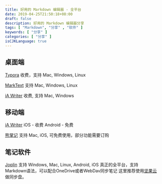 ```yaml
---
title: 好用的 Markdown 编辑器 - 全平台
date: 2019-04-25T21:50:18+08:00
draft: false
description: 好用的 Markdown 编辑器分享
tags: [ "Markdown", "分享" , "软件" ]
keywords: [ "分享" ]
categories: [ "分享" ]
isCJKLanguage: true
---
```


## 桌面端

[Typora](https://www.typora.io/)
收费，支持 Mac, Windows, Linux

[MarkText](https://marktext.app/)
支持 Mac, Windows, Linux

[iA Writer](https://ia.net/writer)
收费, 支持 Mac, Windows

## 移动端

[iA Writer](https://ia.net/writer)
iOS - 收费
Android - 免费

[熊掌记](https://bear.app/cn/)
支持 Mac, iOS, 可免费使用，部分功能需要订购

## 笔记软件

[Joplin](https://joplinapp.org)
支持 Windows, Mac, Linux, Android, iOS
真正的全平台，支持Markdown语法，可以配合OneDrive或者WebDav同步笔记
这里推荐使用[坚果云](https://www.jianguoyun.com/)做同步盘。
